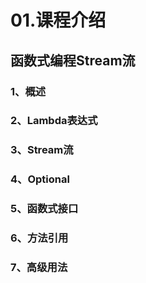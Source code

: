 # 01.课程介绍

## 函数式编程Stream流

###     1、概述

###     2、Lambda表达式

###     3、Stream流

###     4、Optional

###     5、函数式接口

###     6、方法引用

###     7、高级用法
